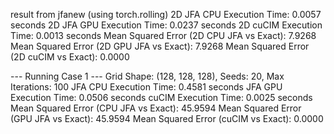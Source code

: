 result from jfanew (using torch.rolling)
2D JFA CPU Execution Time: 0.0057 seconds
2D JFA GPU Execution Time: 0.0237 seconds
2D cuCIM Execution Time: 0.0013 seconds
Mean Squared Error (2D CPU JFA vs Exact): 7.9268
Mean Squared Error (2D GPU JFA vs Exact): 7.9268
Mean Squared Error (2D cuCIM vs Exact): 0.0000

--- Running Case 1 ---
Grid Shape: (128, 128, 128), Seeds: 20, Max Iterations: 100
JFA CPU Execution Time: 0.4581 seconds
JFA GPU Execution Time: 0.0506 seconds
cuCIM Execution Time: 0.0025 seconds
Mean Squared Error (CPU JFA vs Exact): 45.9594
Mean Squared Error (GPU JFA vs Exact): 45.9594
Mean Squared Error (cuCIM vs Exact): 0.0000